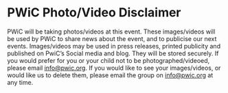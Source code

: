 # PWiC Photo/Video Disclaimer
PWiC will be taking photos/videos at this event. These images/videos will be used by PWiC to share news about the event, and to publicise our next events. Images/videos may be used in press releases, printed publicity and published on PwiC’s Social media and blog. They will be stored securely. If you would prefer for you or your child not to be photographed/videoed, please email info@pwic.org. If you would like to see your images/videos, or would like us to delete them, please email the group on info@pwic.org at any time. 

